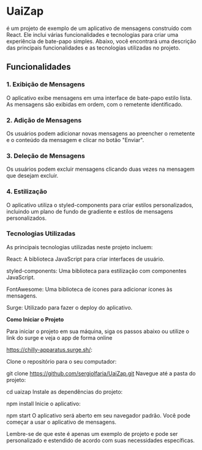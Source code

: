 # UaiZap
 é um projeto de exemplo de um aplicativo de mensagens construído com React. Ele inclui várias funcionalidades e tecnologias para criar uma experiência de bate-papo simples. Abaixo, você encontrará uma descrição das principais funcionalidades e as tecnologias utilizadas no projeto.

## **Funcionalidades**
### **1. Exibição de Mensagens**
O aplicativo exibe mensagens em uma interface de bate-papo estilo lista. As mensagens são exibidas em ordem, com o remetente identificado.

### **2. Adição de Mensagens**
Os usuários podem adicionar novas mensagens ao preencher o remetente e o conteúdo da mensagem e clicar no botão "Enviar".

### **3. Deleção de Mensagens**
Os usuários podem excluir mensagens clicando duas vezes na mensagem que desejam excluir.

### **4. Estilização**
O aplicativo utiliza o styled-components para criar estilos personalizados, incluindo um plano de fundo de gradiente e estilos de mensagens personalizados.

### **Tecnologias Utilizadas**
As principais tecnologias utilizadas neste projeto incluem:

React: A biblioteca JavaScript para criar interfaces de usuário.

styled-components: Uma biblioteca para estilização com componentes JavaScript.

FontAwesome: Uma biblioteca de ícones para adicionar ícones às mensagens.

Surge: Utilizado para fazer o deploy do aplicativo.

**Como Iniciar o Projeto**

Para iniciar o projeto em sua máquina, siga os passos abaixo ou utilize o link do surge e veja o app de forma online 

https://chilly-apparatus.surge.sh/:

Clone o repositório para o seu computador:

git clone https://github.com/sergiolfaria/UaiZap.git
Navegue até a pasta do projeto:

cd uaizap
Instale as dependências do projeto:

npm install
Inicie o aplicativo:

npm start
O aplicativo será aberto em seu navegador padrão. Você pode começar a usar o aplicativo de mensagens.

Lembre-se de que este é apenas um exemplo de projeto e pode ser personalizado e estendido de acordo com suas necessidades específicas.
